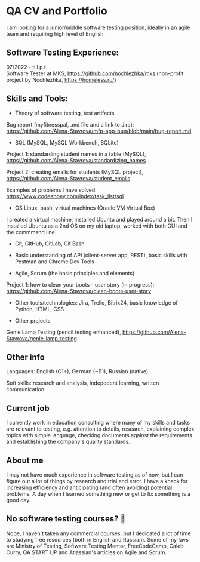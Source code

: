 # QA CV and Portfolio

I am looking for a junior/middle software testing position, ideally in an agile team and requiring high level of English.  

## Software Testing Experience:

07/2022 - till p.t.   
Software Tester at MKS, https://github.com/nochlezhka/mks (non-profit project by Nochlezhka, https://homeless.ru/)

## Skills and Tools:

- Theory of software testing, test artifacts

Bug report (myfitnesspal, .md file and a link to Jira): https://github.com/Alena-Stavrova/mfp-app-bug/blob/main/bug-report.md

- SQL (MySQL, MySQL Workbench, SQLite) 

Project 1: standarding student names in a table (MySQL), https://github.com/Alena-Stavrova/standardizing_names

Project 2: creating emails for students (MySQL project), https://github.com/Alena-Stavrova/student_emails

Examples of problems I have solved: https://www.codeabbey.com/index/task_list/sql 

- OS Linux, bash, virtual machines (Oracle VM Virtual Box)

I created a virtual machine, installed Ubuntu and played around a bit. Then I installed Ubuntu as a 2nd OS on my old laptop, worked with both GUI and the commmand line. 

- Git, GitHub, GitLab, Git Bash

- Basic understanding of API (client-server app, REST), basic skills with Postman and Chrome Dev Tools

- Agile, Scrum (the basic principles and elements)

Project 1: how to clean your boots - user story (in progress): https://github.com/Alena-Stavrova/clean-boots-user-story

- Other tools/technologies: Jira, Trello, Bitrix24, basic knowledge of Python, HTML, CSS 

- Other projects

Genie Lamp Testing (pencil testing enhanced), https://github.com/Alena-Stavrova/genie-lamp-testing

## Other info

Languages: English (C1+), German (~B1), Russian (native)

Soft skills: research and analysis, indepedent learning, written communication

## Current job

I currently work in education consulting where many of my skills and tasks are relevant to testing, e.g. attention to details, research, explaining complex topics with simple language, checking documents against the requirements and establishing the company's quality standards. 

## About me

I may not have much experience in software testing as of now, but I can figure out a lot of things by research and trial and error. I have a knack for increasing efficiency and anticipating (and often avoiding) potential problems. A day when I learned something new or get to fix something is a good day.

## No software testing courses? :thinking:

Nope, I haven't taken any commercial courses, but I dedicated a lot of time to studying free resources (both in English and Russian).
Some of my favs are Ministry of Testing, Software Testing Mentor, FreeCodeCamp, Caleb Curry, QA START UP and Atlassian's articles on Agile and Scrum.
